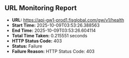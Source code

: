 ## URL Monitoring Report

- **URL:** https://api-gw1-prod1.fisglobal.com/gw/v1/health
- **Start Time:** 2025-10-09T03:53:26.388563
- **End Time:** 2025-10-09T03:53:26.604114
- **Total Time Taken:** 0.215551 seconds
- **HTTP Status Code:** 403
- **Status:** Failure
- **Failure Reason:** HTTP Status Code: 403
